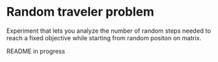 # Random traveler problem
Experiment that lets you analyze the number of random steps needed to reach a fixed objective while starting from random positon on matrix.

README in progress
